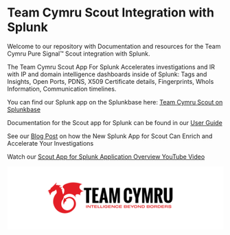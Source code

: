 # Team Cymru Scout Integration with Splunk

Welcome to our repository with Documentation and resources for the Team Cymru Pure Signal™ Scout integration with Splunk.

The Team Cymru Scout App For Splunk Accelerates investigations and IR with IP and domain intelligence dashboards inside of Splunk: Tags and Insights, Open Ports, PDNS, X509 Certificate details, Fingerprints, WhoIs Information, Communication timelines.

You can find our Splunk app on the Splunkbase here: [Team Cymru Scout on Splunkbase](https://splunkbase.splunk.com/app/7347) 

Documentation for the Scout app for Splunk can be found in our [User Guide](https://github.com/team-cymru/scout-splunk/blob/main/Documentation/Team%20Cymru%20Scout%20App%20For%20Splunk%20-%20User%20Guide.pdf)

See our [Blog Post](https://www.team-cymru.com/post/how-the-new-splunk-app-for-scout-can-enrich-and-accelerate-your-investigations) on how the New Splunk App for Scout Can Enrich and Accelerate Your Investigations

Watch our [Scout App for Splunk Application Overview YouTube Video](https://www.youtube.com/watch?v=2gF2imB5zco)

![Team Cymru Logo](https://raw.githubusercontent.com/team-cymru/scout-sentinel/main/Images/team%20cymru%20logo%20bigger%20bg.png)
